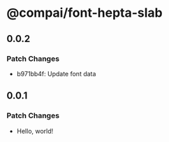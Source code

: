 # @compai/font-hepta-slab

## 0.0.2

### Patch Changes

- b971bb4f: Update font data

## 0.0.1

### Patch Changes

- Hello, world!
